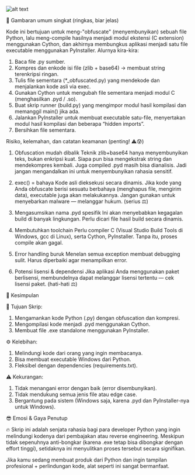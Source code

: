 ![alt text](https://h.top4top.io/p_3554fy6le1.png?raw=true)
 
 🧭 Gambaran umum singkat (ringkas, biar jelas)

Kode ini bertujuan untuk meng-"obfuscate" (menyembunyikan) sebuah file Python, lalu meng-compile hasilnya menjadi modul ekstensi (C extension) menggunakan Cython, dan akhirnya membungkus aplikasi menjadi satu file executable menggunakan PyInstaller. Alurnya kira-kira:

1. Baca file .py sumber.
2. Kompres dan enkode isi file (zlib + base64) → membuat string terenkripsi ringan.
3. Tulis file sementara (*_obfuscated.py) yang mendekode dan menjalankan kode asli via exec.
4. Gunakan Cython untuk mengubah file sementara menjadi modul C (menghasilkan .pyd / .so).
5. Buat skrip runner (build.py) yang mengimpor modul hasil kompilasi dan memanggil main() jika ada.
6. Jalankan PyInstaller untuk membuat executable satu-file, menyertakan modul hasil kompilasi dan beberapa “hidden imports”.
7. Bersihkan file sementara. 

Risiko, kelemahan, dan catatan keamanan (penting! ⚠️😰)

1.	Obfuscation mudah dibalik
Teknik zlib+base64 hanya menyembunyikan teks, bukan enkripsi kuat. Siapa pun bisa mengekstrak string dan mendekompres kembali. Juga compiled .pyd masih bisa dianalisis. Jadi jangan mengandalkan ini untuk menyembunyikan rahasia sensitif.

2. exec() = bahaya
Kode asli dieksekusi secara dinamis. Jika kode yang Anda obfuscate berisi sesuatu berbahaya (menghapus file, mengirim data), executable juga akan melakukannya. Jangan gunakan untuk menyebarkan malware — melanggar hukum. (serius ⚖️)

3. Mengasumsikan nama .pyd spesifik
Ini akan menyebabkan kegagalan build di banyak lingkungan. Perlu dicari file hasil build secara dinamis.

4. Membutuhkan toolchain
Perlu compiler C (Visual Studio Build Tools di Windows, gcc di Linux), serta Cython, PyInstaller. Tanpa itu, proses compile akan gagal.

5. Error handling buruk
Menelan semua exception membuat debugging sulit. Harus diperbaiki agar menampilkan error.

6. Potensi lisensi & dependensi
Jika aplikasi Anda menggunakan paket berlisensi, membundelnya dapat melanggar lisensi tertentu — cek lisensi paket. (hati-hati ⚖️)

📌 Kesimpulan

🎯 Tujuan Skrip:
1. Mengamankan kode Python (.py) dengan obfuscation dan kompresi.
2. Mengompilasi kode menjadi .pyd menggunakan Cython.
3. Membuat file .exe standalone menggunakan PyInstaller.

⚙️ Kelebihan:
1. Melindungi kode dari orang yang ingin membacanya.
2. Bisa membuat executable Windows dari Python.
3. Fleksibel dengan dependencies (requirements.txt).

⚠️ Kekurangan:
1. Tidak menangani error dengan baik (error disembunyikan).
2. Tidak mendukung semua jenis file atau edge case.
3. Bergantung pada sistem (Windows saja, karena .pyd dan PyInstaller-nya untuk Windows).

😎 Emosi & Gaya Penutup

🔥 Skrip ini adalah senjata rahasia bagi para developer Python yang ingin melindungi kodenya dari pembajakan atau reverse engineering. Meskipun tidak sepenuhnya anti-bongkar (karena .exe tetap bisa dibongkar dengan effort tinggi), setidaknya ini menyulitkan proses tersebut secara signifikan.

Jika kamu sedang membuat produk dari Python dan ingin tampilan profesional + perlindungan kode, alat seperti ini sangat bermanfaat.
